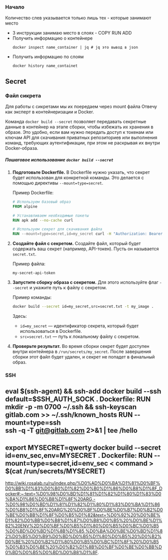 ### Начало
Количество слев указывается только лишь тех - которые занимают место

- 3 инструкции занимаю место в слоях - COPY RUN ADD
- Получить информацию о контейнере
  ```
  docker inspect name_container | jq # jq это вывод в json 
  ```
- Получить информацию по слоям
  ```
  docker history name_containet
  ```

## Secret
### Файл сикрета
Для работы с сикретами мы их поередаем через mount файла
Отвечу как эксперт в контейнеризации и Docker.

Команда `docker build --secret` позволяет передавать секретные данные в контейнер на этапе сборки, чтобы избежать их хранения в образе. Это удобно, если вам нужно передать доступ к токенам или ключам API для скачивания приватных репозиториев или выполнения команд, требующих аутентификации, при этом не раскрывая их внутри Docker-образа.

##### Пошаговое использование `docker build --secret`

1. **Подготовьте Dockerfile.**
   В Dockerfile нужно указать, что секрет будет использован для конкретной команды. Это делается с помощью директивы `--mount=type=secret`.

   Пример Dockerfile:
   ```Dockerfile
   # Используем базовый образ
   FROM alpine
   
   # Устанавливаем необходимые пакеты
   RUN apk add --no-cache curl
   
   # Используем секрет для скачивания файла
   RUN --mount=type=secret,id=my_secret curl -H "Authorization: Bearer $(cat /run/secrets/my_secret)" https://api.example.com/private-data -o /data/private-file.txt
   ```

2. **Создайте файл с секретом.**
   Создайте файл, который будет содержать ваш секрет (например, API-токен). Пусть он называется `secret.txt`.

   Пример файла:
   ```plaintext
   my-secret-api-token
   ```

3. **Запустите сборку образа с секретом.**
   Для этого используйте флаг `--secret` и укажите путь к файлу с секретом.

   Пример команды:
   ```bash
   docker build --secret id=my_secret,src=secret.txt -t my_image .
   ```

   Здесь:
   - `id=my_secret` — идентификатор секрета, который будет использоваться в Dockerfile.
   - `src=secret.txt` — путь к локальному файлу с секретом.

4. **Проверьте результат.**
   Во время сборки секрет будет доступен внутри контейнера в `/run/secrets/my_secret`. После завершения сборки этот файл будет удален, и секрет не попадет в финальный образ.

### SSH

eval $(ssh-agent) && ssh-add
docker build --ssh default=$SSH_AUTH_SOCK .
Dockerfile:
RUN mkdir -p -m 0700 ~/.ssh && ssh-keyscan gitlab.com >> ~/.ssh/known_hosts
RUN --mount=type=ssh \
ssh -q -T git@gitlab.com 2>&1 | tee /hello
---------
export MYSECRET=qwerty
docker build --secret id=env_sec,env=MYSECRET .
Dockerfile:
RUN --mount=type=secret,id=env_sec < command > $(cat /run/secrets/MYSECRET)
-----
http://wiki.rosalab.ru/ru/index.php/%D0%AD%D0%BA%D1%81%D0%BF%D0%BB%D1%83%D0%B0%D1%82%D0%B0%D1%86%D0%B8%D1%8F_Docker#:~:text=%D0%98%D0%BD%D1%81%D1%82%D1%80%D1%83%D0%BA%D1%86%D0%B8%D1%8F%20ARG,-%D0%98%D0%BD%D1%81%D1%82%D1%80%D1%83%D0%BA%D1%86%D0%B8%D1%8F%20ARG%20%D0%BF%D0%BE%D0%B7%D0%B2%D0%BE%D0%BB%D1%8F%D0%B5%D1%82&text=%D0%92%20%D0%BE%D1%82%D0%BB%D0%B8%D1%87%D0%B8%D0%B5%20%D0%BE%D1%82%20ENV%2D%D0%BF%D0%B5%D1%80%D0%B5%D0%BC%D0%B5%D0%BD%D0%BD%D1%8B%D1%85,%D0%BA%D0%BE%D0%BD%D1%82%D0%B5%D0%B9%D0%BD%D0%B5%D1%80%D0%B5%20%D0%B2%D0%BE%20%D0%B2%D1%80%D0%B5%D0%BC%D1%8F%20%D0%B5%D0%B3%D0%BE%20%D0%B2%D1%8B%D0%BF%D0%BE%D0%BB%D0%BD%D0%B5%D0%BD%D0%B8%D1%8F.
